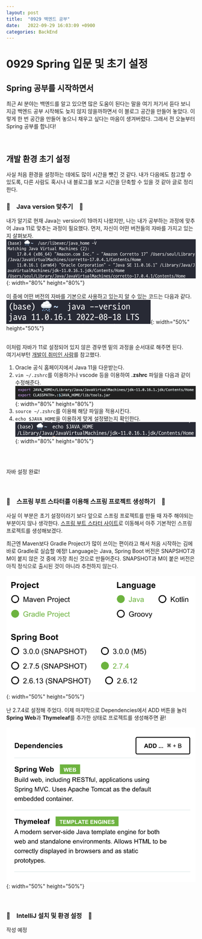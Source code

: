 ```yaml
---
layout: post
title:  "0929 백엔드 공부"
date:   2022-09-29 16:03:09 +0900
categories: BackEnd
---
```

# 0929 Spring 입문 및 초기 설정

## Spring 공부를 시작하면서
최근 AI 분야는 백엔드를 알고 있으면 많은 도움이 된다는 말을 여기 저기서 듣다 보니 지금 백엔드 공부 시작해도 늦지 않지 않을까하면서 이 블로그 공간을 만들어 놓았다. 이렇게 한 번 공간을 만들어 놓으니 채우고 싶다는 마음이 생겨버렸다.  그래서 전 오늘부터 Spring 공부를 합니다!

<br/>



## 개발 환경 초기 설정
사실 처음 환경을 설정하는 데에도 많이 시간을 뺏긴 것 같다. 내가 다음에도 참고할 수 있도록, 다른 사람도 혹시나 내 블로그를 보고 시간을 단축할 수 있을 것 같아 글로 정리한다.

### 🐾　Java version 맞추기　🐾
내가 알기로 현재 Java는 version이 19까지 나왔지만, 나는 내가 공부하는 과정에 맞추어 Java 11로 맞추는 과정이 필요했다. 먼저, 자신이 어떤 버전들의 자바를 가지고 있는지 살펴보자. <br/>
![versions_java](/assets/img/hello-spring-img/versions_java.png){: width="80%" height="80%"} <br/><br/>
이 중에 어떤 버전의 자바를 기본으로 사용하고 있는지 알 수 있는 코드는 다음과 같다. <br/>
![version_java](/assets/img/hello-spring-img/version_java.png){: width="50%" height="50%"} <br/><br/>

이처럼 자바가 11로 설정되어 있지 않은 경우엔 밑의 과정을 순서대로 해주면 된다. <br/>
여기서부턴 [개발이 취미인 사람](https://any-ting.tistory.com/2)를 참고했다. <br/>

1. Oracle 공식 홈페이지에서 Java 11을 다운받는다.
2. `vim ~/.zshrc`를 이용하거나 vscode 등을 이용하여 **.zshrc** 파일을 다음과 같이 수정해준다. <br/>
![zshrc_javahome](/assets/img/hello-spring-img/zshrc_javahome.png){: width="80%" height="80%"} <br/>
3. `source ~/.zshrc`를 이용해 해당 파일을 적용시킨다.
4. `echo $JAVA_HOME`을 이용하게 맞게 설정됐는지 확인한다. <br/>
![echo_javahome](/assets/img/hello-spring-img/echo_javahome.png){: width="80%" height="80%"} <br/><br/>
<br/>


자바 설정 완료!
<br/><br/><br/>

### 🐾　스프링 부트 스타터를 이용해 스프링 프로젝트 생성하기　🐾
사실 이 부분은 초기 설정이라기 보다 앞으로 스프링 프로젝트를 만들 때 자주 해야되는 부분이지 않나 생각한다. [스프링 부트 스타터 사이트](https://start.spring.io/)로 이동해서 아주 기본적인 스프링 프로젝트를 생성해보겠다. <br/>

최근엔 Maven보다 Gradle Project가 많이 쓰이는 편이라고 해서 처음 시작하는 김에 바로 Gradle로 실습할 예정! Language는 Java, Spring Boot 버전은 SNAPSHOT과 M이 붙지 않은 것 중에 가장 최신 것으로 만들어준다. SNAPSHOT과 M이 붙은 버전은 아직 정식으로 출시된 것이 아니라 추천하지 않는다. <br/><br/>
![Spring_boot_v](/assets/img/hello-spring-img/Spring_boot_v.png){: width="50%" height="50%"} <br/><br/>
난 2.7.4로 설정해 주었다. 이제 마지막으로 Dependencies에서 ADD 버튼을 눌러 **Spring Web**과 **Thymeleaf**를 추가한 상태로 프로젝트를 생성해주면 끝! <br/><br/>
![dependency_hello](/assets/img/hello-spring-img/dependency_hello.png){: width="50%" height="50%"} <br/><br/><br/>


### 🐾　IntelliJ 설치 및 환경 설정　🐾

작성 예정

<!-- ### 🐾　　🐾
### 🐾　　🐾
### 🐾　　🐾
### 🐾　　🐾
### 🐾　　🐾
### 🐾　　🐾 -->

